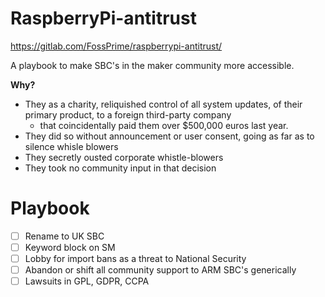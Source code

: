 # RaspberryPi-antitrust

https://gitlab.com/FossPrime/raspberrypi-antitrust/

A playbook to make SBC's in the maker community more accessible.

**Why?**
- They as a charity, reliquished control of all system updates, of their primary product, to a foreign third-party company
  - that coincidentally paid them over $500,000 euros last year.
- They did so without announcement or user consent, going as far as to silence whisle blowers
- They secretly ousted corporate whistle-blowers
- They took no community input in that decision

# Playbook

- [ ] Rename to UK SBC
- [ ] Keyword block on SM
- [ ] Lobby for import bans as a threat to National Security
- [ ] Abandon or shift all community support to ARM SBC's generically
- [ ] Lawsuits in GPL, GDPR, CCPA
